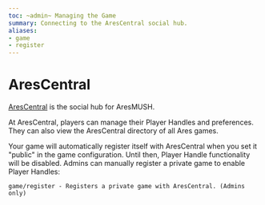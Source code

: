 ```yaml
---
toc: ~admin~ Managing the Game
summary: Connecting to the AresCentral social hub.
aliases:
- game
- register
---
```

# AresCentral

[AresCentral](http://arescentral.aresmush.com/) is the social hub for AresMUSH. 

At AresCentral, players can manage their Player Handles and preferences.   They can also view the AresCentral directory of all Ares games.

Your game will automatically register itself with AresCentral when you set it "public" in the game configuration.  Until then, Player Handle functionality will be disabled.  Admins can manually register a private game to enable Player Handles:

    game/register - Registers a private game with AresCentral. (Admins only)